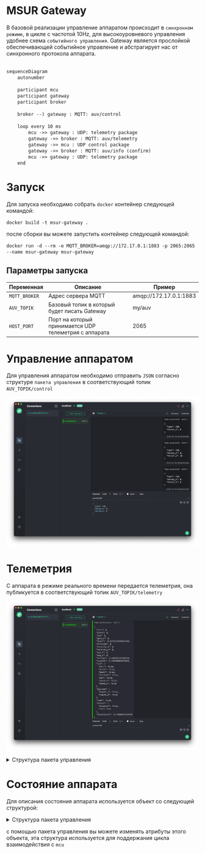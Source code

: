 # MSUR Gateway
В базовой реализации управление аппаратом происходит в `синхронном режиме`,
в цикле с частотой 10Hz, для высокоуровневого управления удобнее схема
`событийного управления`. Gateway является прослойкой обеспечивающей событийное
управление и абстрагирует нас от синхронного протокола аппарата.

```mermaid

sequenceDiagram
    autonumber

    participant mcu
    participant gateway
    participant broker

    broker --) gateway : MQTT: auv/control

    loop every 10 ms
        mcu ->> gateway : UDP: telemetry package
        gateway ->> broker : MQTT: auv/telemetry
        gateway ->> mcu : UDP control package
        gateway ->> broker : MQTT: auv/info (confirm)
        mcu ->> gateway : UDP: telemetry package
    end

```
# Запуск
Для запуска необходимо собрать `docker` контейнер следующей командой:

```shell
docker build -t msur-gateway .
```
после сборки вы можете запустить контейнер следующей командой:
```shell
docker run -d --rm -e MQTT_BROKER=amqp://172.17.0.1:1883 -p 2065:2065 --name msur-gateway msur-gateway
```
## Параметры запуска

| Переменная    | Описание                                              | Пример                 |
|---------------|-------------------------------------------------------|------------------------|
| `MQTT_BROKER` | Адрес сервера MQTT                                    | amqp://172.17.0.1:1883 |
| `AUV_TOPIK`   | Базовый топик в который будет писать Gateway          | my/auv                 |
| `HOST_PORT`   | Порт на который принимается UDP телеметрия с аппарата | 2065                   |


# Управление аппаратом
Для управления аппаратом необходимо отправить `JSON` согласно структуре
`пакета управления` в соответствующий топик `AUV_TOPIK/control`

![Публикация сообщения управления](docs/mqtt_control.png)

# Телеметрия
С аппарата в режиме реального времени передается телеметрия, она публикуется
в соответствующий топик `AUV_TOPIK/telemetry`

![Публикация телеметрии](docs/mqtt_telemetry.png)

<details><summary>Структура пакета управления</summary>
<p>

```json
{
  "thrust_y": 0, 
  "thrust_x": 0, 
  "thrust_w": 0, 
  "thrust_z": 0, 
  "depth": 0, 
  "altitude": 0, 
  "yaw": 0, 
  "velocity_x": 0, 
  "velocity_y": 0, 
  "pid": {
    "updated": false, 
    "status": {
      "roll": false, 
      "pitch": false, 
      "depth": false, 
      "altitude": false, 
      "yaw": false, 
      "speed_x": false, 
      "speed_y": false
    },
    "settings": [
      {
        "type": 110, 
        "p": 1.0, 
        "i": 1.0, 
        "d": 1.0
      },
      {
        "type": 111, 
        "p": 1.0
      }
    ], 
    "saved": true
  },
  "payload": {
    "magnet_1": false,
    "magnet_2": false
  },
  "navigation": false
}

```
</p>
</details>

# Состояние аппарата
Для описания состояния аппарата используется объект со следующей структурой:
<details><summary>Структура пакета управления</summary>
<p>

```json
{
    "title": "AUV",
    "description": "Виртуальный AUV",
    "type": "object",
    "properties": {
        "thrust_y": {
            "title": "Тяга по Y",
            "default": 0,
            "minimum": 0,
            "maximum": 100,
            "type": "integer"
        },
        "thrust_x": {
            "title": "Тяга по X",
            "default": 0,
            "minimum": 0,
            "maximum": 100,
            "type": "integer"
        },
        "thrust_w": {
            "title": "Тяга по W",
            "default": 0,
            "minimum": 0,
            "maximum": 100,
            "type": "integer"
        },
        "thrust_z": {
            "title": "Тяга по Z",
            "default": 0,
            "minimum": 0,
            "maximum": 100,
            "type": "integer"
        },
        "depth": {
            "title": "Уставка по глубине",
            "description": "Задается в метрах",
            "default": 0,
            "type": "number"
        },
        "altitude": {
            "title": "Уставка по высоте",
            "description": "Задается в метрах",
            "default": 0,
            "type": "number"
        },
        "yaw": {
            "title": "Уставка по курсу",
            "description": "Задается в градусах",
            "default": 0,
            "type": "number"
        },
        "velocity_x": {
            "title": "Скорость по X",
            "default": 0,
            "type": "number"
        },
        "velocity_y": {
            "title": "Скорость по Y",
            "default": 0,
            "type": "number"
        },
        "pid": {
            "title": "Pid",
            "default": {
                "status": {
                    "roll": false,
                    "pitch": false,
                    "depth": false,
                    "altitude": false,
                    "yaw": false,
                    "speed_x": false,
                    "speed_y": false
                },
                "settings": [],
                "saved": true
            },
            "allOf": [{"$ref": "#/definitions/PidConfig"}]
        },
        "payload": {
            "title": "Payload",
            "default": {"magnet_1": false, "magnet_2": false},
            "allOf": [{"$ref": "#/definitions/Payload"}]
        },
        "navigation": {
            "title": "Отсчет локальной системы координат",
            "description": "Вкл/выкл локальную систему координат",
            "default": false,
            "type": "boolean"
        }
    },
    "definitions": {
        "PidStatus": {
            "title": "PidStatus",
            "description": "Состояние регуляторов",
            "type": "object",
            "properties": {
                "roll": {
                    "title": "Состояние регулятора крена",
                    "description": "Вкл/выкл регулятор",
                    "default": false,
                    "type": "boolean"
                },
                "pitch": {
                    "title": "Состояние регулятора дифферента",
                    "description": "Вкл/выкл регулятор",
                    "default": false,
                    "type": "boolean"
                },
                "depth": {
                    "title": "Состояние регулятора глубины",
                    "description": "Вкл/выкл регулятор",
                    "default": false,
                    "type": "boolean"
                },
                "altitude": {
                    "title": "Состояние регулятора высоты",
                    "description": "Вкл/выкл регулятор",
                    "default": false,
                    "type": "boolean"
                },
                "yaw": {
                    "title": "Состояние регулятора курса",
                    "description": "Вкл/выкл регулятор",
                    "default": false,
                    "type": "boolean"
                },
                "speed_x": {
                    "title": "Состояние регулятора скорости по Х",
                    "description": "Вкл/выкл регулятор",
                    "default": false,
                    "type": "boolean"
                },
                "speed_y": {
                    "title": "Состояние регулятора ",
                    "description": "Вкл/выкл регулятор",
                    "default": false,
                    "type": "boolean"
                }
            }
        },
        "PidType": {
            "title": "PidType",
            "description": "An enumeration.",
            "enum": [110, 111, 112, 113, 114, 115, 116, 117],
            "type": "integer"
        },
        "PidSettings": {
            "title": "PidSettings",
            "description": "Настройка регулятора",
            "type": "object",
            "properties": {
                "type": {"$ref": "#/definitions/PidType"},
                "p": {
                    "title": "Пропорциональная составляющая",
                    "type": "number"
                },
                "i": {"title": "Интегральная составляющая", "type": "number"},
                "d": {
                    "title": "Дифференциальная составляющая",
                    "type": "number"
                }
            },
            "required": ["type", "p", "i", "d"]
        },
        "PidConfig": {
            "title": "PidConfig",
            "description": "Конфигурация системы ПИД регуляторов, состояние и  конфигурация",
            "type": "object",
            "properties": {
                "status": {
                    "title": "Status",
                    "default": {
                        "roll": false,
                        "pitch": false,
                        "depth": false,
                        "altitude": false,
                        "yaw": false,
                        "speed_x": false,
                        "speed_y": false
                    },
                    "allOf": [{"$ref": "#/definitions/PidStatus"}]
                },
                "settings": {
                    "title": "Settings",
                    "default": [],
                    "type": "array",
                    "items": {"$ref": "#/definitions/PidSettings"},
                    "uniqueItems": true
                },
                "saved": {
                    "title": "Состояние настроек ПИД регуляторов",
                    "description": "Сохранена ли текущая конфигурация",
                    "default": true,
                    "type": "boolean"
                }
            }
        },
        "Payload": {
            "title": "Payload",
            "description": "Состояние полезной нагрузки",
            "type": "object",
            "properties": {
                "magnet_1": {
                    "title": "Полезная нагрузка 1",
                    "description": "Вкл/выкл полезную нагрузку 1",
                    "default": false,
                    "type": "boolean"
                },
                "magnet_2": {
                    "title": "Полезная нагрузка 2",
                    "description": "Вкл/выкл полезную нагрузку 2",
                    "default": false,
                    "type": "boolean"
                }
            }
        }
    }
}

```
</p>
</details>

с помощью пакета управления вы можете изменять атрибуты этого объекта, эта 
структура используется для поддержания цикла взаимодействия с `mcu`
